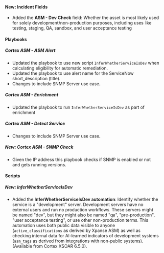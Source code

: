 #### New: Incident Fields
- Added the **ASM - Dev Check** field: Whether the asset is most likely used for solely development/non-production purposes, including uses like testing, staging, QA, sandbox, and user acceptance testing

#### Playbooks
##### Cortex ASM - ASM Alert
- Updated the playbook to use new script `InferWhetherServiceIsDev` when calculating eligibility for automatic remediation.
- Updated the playbook to use alert name for the ServiceNow short_description (title).
- Changes to include SNMP Server use case.

##### Cortex ASM - Enrichment
- Updated the playbook to run `InferWhetherServiceIsDev` as part of enrichment

##### Cortex ASM - Detect Service
- Changes to include SNMP Server use case.

##### New: Cortex ASM - SNMP Check
- Given the IP address this playbook checks if SNMP is enabled or not and gets running versions.

#### Scripts
##### New: InferWhetherServiceIsDev
- Added the **InferWhetherServiceIsDev automation**: Identify whether the service is a "development" server. Development servers have no external users and run no production workflows. These servers might be named "dev", but they might also be named "qa", "pre-production", "user acceptance testing", or use other non-production terms. This automation uses both public data visible to anyone (`active_classifications` as derived by Xpanse ASM) as well as checking internal data for AI-learned indicators of development systems (`asm_tags` as derived from integrations with non-public systems). (Available from Cortex XSOAR 6.5.0).
